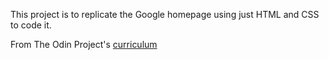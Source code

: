 This project is to replicate the Google homepage using just HTML and CSS to code it.

From The Odin Project's [curriculum](http://www.theodinproject.com/web-development-101/html-css)
